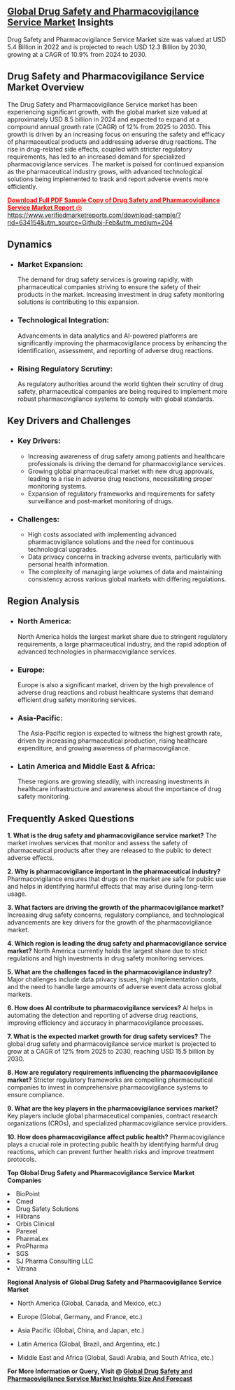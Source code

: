 <h2><a href="https://www.verifiedmarketreports.com/download-sample/?rid=634154&amp;utm_source=Githubj&amp;utm_medium=204" target="_blank">Global Drug Safety and Pharmacovigilance Service Market</a> Insights</h2><p>Drug Safety and Pharmacovigilance Service Market size was valued at USD 5.4 Billion in 2022 and is projected to reach USD 12.3 Billion by 2030, growing at a CAGR of 10.9% from 2024 to 2030.</p><p> <h2>Drug Safety and Pharmacovigilance Service Market Overview</h2> <p>The Drug Safety and Pharmacovigilance Service market has been experiencing significant growth, with the global market size valued at approximately USD 8.5 billion in 2024 and expected to expand at a compound annual growth rate (CAGR) of 12% from 2025 to 2030. This growth is driven by an increasing focus on ensuring the safety and efficacy of pharmaceutical products and addressing adverse drug reactions. The rise in drug-related side effects, coupled with stricter regulatory requirements, has led to an increased demand for specialized pharmacovigilance services. The market is poised for continued expansion as the pharmaceutical industry grows, with advanced technological solutions being implemented to track and report adverse events more efficiently. </p> <p><a href="#"><p><span class=""><span style="color: #ff0000;"><strong>Download Full PDF Sample Copy of Drug Safety and Pharmacovigilance Service Market Report</strong> @ </span><a href="https://www.verifiedmarketreports.com/download-sample/?rid=634154&amp;utm_source=Githubj-Feb&amp;utm_medium=204" target="_blank">https://www.verifiedmarketreports.com/download-sample/?rid=634154&amp;utm_source=Githubj-Feb&amp;utm_medium=204</a></span></p></a></p> <h2>Dynamics</h2> <ul> <li><h3>Market Expansion:</h3> The demand for drug safety services is growing rapidly, with pharmaceutical companies striving to ensure the safety of their products in the market. Increasing investment in drug safety monitoring solutions is contributing to this expansion.</li> <li><h3>Technological Integration:</h3> Advancements in data analytics and AI-powered platforms are significantly improving the pharmacovigilance process by enhancing the identification, assessment, and reporting of adverse drug reactions.</li> <li><h3>Rising Regulatory Scrutiny:</h3> As regulatory authorities around the world tighten their scrutiny of drug safety, pharmaceutical companies are being required to implement more robust pharmacovigilance systems to comply with global standards.</li> </ul> <h2>Key Drivers and Challenges</h2> <ul> <li><h3>Key Drivers:</h3> <ul> <li>Increasing awareness of drug safety among patients and healthcare professionals is driving the demand for pharmacovigilance services.</li> <li>Growing global pharmaceutical market with new drug approvals, leading to a rise in adverse drug reactions, necessitating proper monitoring systems.</li> <li>Expansion of regulatory frameworks and requirements for safety surveillance and post-market monitoring of drugs.</li> </ul> </li> <li><h3>Challenges:</h3> <ul> <li>High costs associated with implementing advanced pharmacovigilance solutions and the need for continuous technological upgrades.</li> <li>Data privacy concerns in tracking adverse events, particularly with personal health information.</li> <li>The complexity of managing large volumes of data and maintaining consistency across various global markets with differing regulations.</li> </ul> </li> </ul> <h2>Region Analysis</h2> <ul> <li><h3>North America:</h3> North America holds the largest market share due to stringent regulatory requirements, a large pharmaceutical industry, and the rapid adoption of advanced technologies in pharmacovigilance services.</li> <li><h3>Europe:</h3> Europe is also a significant market, driven by the high prevalence of adverse drug reactions and robust healthcare systems that demand efficient drug safety monitoring services.</li> <li><h3>Asia-Pacific:</h3> The Asia-Pacific region is expected to witness the highest growth rate, driven by increasing pharmaceutical production, rising healthcare expenditure, and growing awareness of pharmacovigilance.</li> <li><h3>Latin America and Middle East & Africa:</h3> These regions are growing steadily, with increasing investments in healthcare infrastructure and awareness about the importance of drug safety monitoring.</li> </ul> <h2>Frequently Asked Questions</h2> <p><strong>1. What is the drug safety and pharmacovigilance service market?</strong> The market involves services that monitor and assess the safety of pharmaceutical products after they are released to the public to detect adverse effects.</p> <p><strong>2. Why is pharmacovigilance important in the pharmaceutical industry?</strong> Pharmacovigilance ensures that drugs on the market are safe for public use and helps in identifying harmful effects that may arise during long-term usage.</p> <p><strong>3. What factors are driving the growth of the pharmacovigilance market?</strong> Increasing drug safety concerns, regulatory compliance, and technological advancements are key drivers for the growth of the pharmacovigilance market.</p> <p><strong>4. Which region is leading the drug safety and pharmacovigilance service market?</strong> North America currently holds the largest share due to strict regulations and high investments in drug safety monitoring services.</p> <p><strong>5. What are the challenges faced in the pharmacovigilance industry?</strong> Major challenges include data privacy issues, high implementation costs, and the need to handle large amounts of adverse event data across global markets.</p> <p><strong>6. How does AI contribute to pharmacovigilance services?</strong> AI helps in automating the detection and reporting of adverse drug reactions, improving efficiency and accuracy in pharmacovigilance processes.</p> <p><strong>7. What is the expected market growth for drug safety services?</strong> The global drug safety and pharmacovigilance service market is projected to grow at a CAGR of 12% from 2025 to 2030, reaching USD 15.5 billion by 2030.</p> <p><strong>8. How are regulatory requirements influencing the pharmacovigilance market?</strong> Stricter regulatory frameworks are compelling pharmaceutical companies to invest in comprehensive pharmacovigilance systems to ensure compliance.</p> <p><strong>9. What are the key players in the pharmacovigilance services market?</strong> Key players include global pharmaceutical companies, contract research organizations (CROs), and specialized pharmacovigilance service providers.</p> <p><strong>10. How does pharmacovigilance affect public health?</strong> Pharmacovigilance plays a crucial role in protecting public health by identifying harmful drug reactions, which can prevent further health risks and improve treatment protocols.</p> </p><p><strong>Top Global Drug Safety and Pharmacovigilance Service Market Companies</strong></p><div data-test-id=""><p><li>BioPoint</li><li> Cmed</li><li> Drug Safety Solutions</li><li> Hilbrans</li><li> Orbis Clinical</li><li> Parexel</li><li> PharmaLex</li><li> ProPharma</li><li> SGS</li><li> SJ Pharma Consulting LLC</li><li> Vitrana</li></p><div><strong>Regional Analysis of&nbsp;Global Drug Safety and Pharmacovigilance Service Market</strong></div><ul><li dir="ltr"><p dir="ltr">North America&nbsp;(Global, Canada, and Mexico, etc.)</p></li><li dir="ltr"><p dir="ltr">Europe (Global, Germany, and France, etc.)</p></li><li dir="ltr"><p dir="ltr">Asia Pacific&nbsp;(Global, China, and Japan, etc.)</p></li><li dir="ltr"><p dir="ltr">Latin America&nbsp;(Global, Brazil, and Argentina, etc.)</p></li><li dir="ltr">Middle East and Africa&nbsp;(Global, Saudi Arabia, and South Africa, etc.)</li></ul><p><strong>For More Information or Query, Visit @&nbsp;</strong><strong><a href="https://www.verifiedmarketreports.com/product/drug-safety-and-pharmacovigilance-service-market/?utm_source=Githubj&amp;utm_medium=204" target="_blank">Global Drug Safety and Pharmacovigilance Service Market Insights Size And Forecast</a></strong></p></div>
